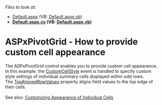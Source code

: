 <!-- default file list -->
*Files to look at*:

* [Default.aspx](./CS/CellAppearanceCustomization/Default.aspx) (VB: [Default.aspx.vb](./VB/CellAppearanceCustomization/Default.aspx.vb))
* **[Default.aspx.cs](./CS/CellAppearanceCustomization/Default.aspx.cs) (VB: [Default.aspx.vb](./VB/CellAppearanceCustomization/Default.aspx.vb))**
<!-- default file list end -->
# ASPxPivotGrid - How to provide custom cell appearance


<p>The ASPxPivotGrid control enables you to provide custom cell appearance. In this example, the <a href="https://documentation.devexpress.com/AspNet/DevExpress.Web.ASPxPivotGrid.ASPxPivotGrid.CustomCellStyle.event">CustomCellStyle</a> event is handled to specify custom style settings of individual summary cells displayed within odd rows. The <a href="https://documentation.devexpress.com/AspNet/DevExpress.Web.ASPxPivotGrid.PivotFieldValueStyle.TopAlignedRowValues.property">TopAlignedRowValues</a> property aligns field values to the top edge of their cells.<br><br>See also: <a href="https://documentation.devexpress.com/AspNet/7274/ASP-NET-WebForms-Controls/">Customizing Appearance of Individual Cells</a></p>

<br/>


